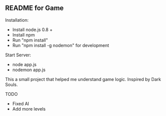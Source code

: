 README for Game
----------------------------------
Installation:
- Install node.js 0.8 +
- Install npm
- Run "npm install"
- Run "npm install -g nodemon" for development

Start Server:
- node app.js
- nodemon app.js


This a small project that helped me understand game logic. Inspired by Dark Souls.

TODO
- Fixed AI
- Add more levels
